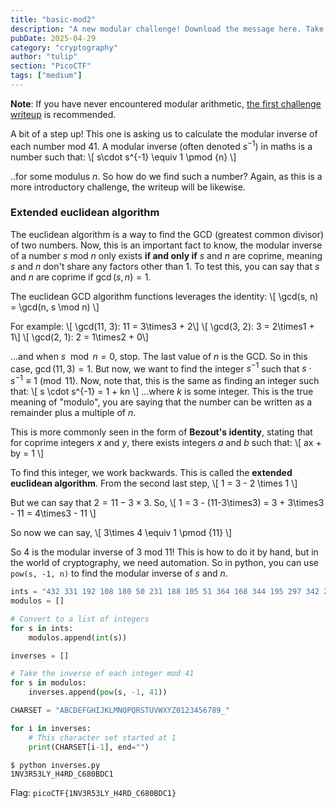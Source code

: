 ```yaml
---
title: "basic-mod2"
description: "A new modular challenge! Download the message here. Take each number mod 41 and find the modular inverse for the result. Then map to the following character set: 1-26 are the alphabet, 27-36 are the decimal digits, and 37 is an underscore. Wrap your decrypted message in the picoCTF flag format (i.e. picoCTF{decrypted_message})"
pubDate: 2025-04-29
category: "cryptography"
author: "tulip"
section: "PicoCTF"
tags: ["medium"]
---
```


**Note**: If you have never encountered modular arithmetic, [the first challenge writeup](picoctf-basic-mod1) is recommended. 

A bit of a step up! This one is asking us to calculate the modular inverse of each number mod 41. A modular inverse (often denoted $s^{-1}$) in maths is a number such that:
\\[ s\cdot s^{-1} \equiv 1 \pmod {n} \\]

..for some modulus $n$. So how do we find such a number? Again, as this is a more introductory challenge, the writeup will be likewise.

### Extended euclidean algorithm
The euclidean algorithm is a way to find the GCD (greatest common divisor) of two numbers. Now, this is an important fact to know, the modular inverse of a number $s$ mod $n$ only exists **if and only if** $s$ and $n$ are coprime, meaning $s$ and $n$ don't share any factors other than 1. To test this, you can say that $s$ and $n$ are coprime if $\gcd(s,n) = 1$. 

The euclidean GCD algorithm functions leverages the identity:
\\[ \gcd(s, n) = \gcd(n, s \mod n) \\]

For example:
\\[ \gcd(11, 3): 11 = 3\times3 + 2\\]
\\[ \gcd(3, 2): 3 = 2\times1 + 1\\]
\\[ \gcd(2, 1): 2 = 1\times2 + 0\\]

...and when $s \mod n = 0$, stop. The last value of $n$ is the GCD. So in this case, $\gcd(11,3) = 1$. But now, we want to find the integer $s^{-1}$ such that $s \cdot s^{-1} \equiv 1 \pmod{11}$. Now, note that, this is the same as finding an integer such that:
\\[ s \cdot s^{-1} = 1 + kn \\]
...where $k$ is some integer. This is the true meaning of "modulo", you are saying that the number can be written as a remainder plus a multiple of $n$. 

This is more commonly seen in the form of **Bezout's identity**, stating that for coprime integers $x$ and $y$, there exists integers $a$ and $b$ such that:
\\[ ax + by = 1 \\]

To find this integer, we work backwards. This is called the **extended euclidean algorithm**. From the second last step,
\\[ 1 = 3 - 2 \times 1 \\]

But we can say that $2 = 11 - 3 \times 3$. So,
\\[ 1 = 3 - (11-3\times3) = 3 + 3\times3 - 11 = 4\times3 - 11 \\]

So now we can say, 
\\[ 3\times 4 \equiv 1 \pmod {11} \\]

So $4$ is the modular inverse of $3$ mod $11$! This is how to do it by hand, but in the world of cryptography, we need automation. So in python, you can use `pow(s, -1, n)` to find the modular inverse of $s$ and $n$.

```py
ints = "432 331 192 108 180 50 231 188 105 51 364 168 344 195 297 342 292 198 448 62 236 342 63".split()
modulos = []

# Convert to a list of integers
for s in ints:
    modulos.append(int(s))

inverses = []

# Take the inverse of each integer mod 41
for s in modulos:
    inverses.append(pow(s, -1, 41))

CHARSET = "ABCDEFGHIJKLMNOPQRSTUVWXYZ0123456789_"

for i in inverses:
    # This character set started at 1
    print(CHARSET[i-1], end="")
```
```
$ python inverses.py
1NV3R53LY_H4RD_C680BDC1
```

Flag: `picoCTF{1NV3R53LY_H4RD_C680BDC1}`
